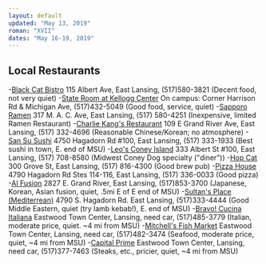 ```yaml
---
layout: default
updated: "May 13, 2019"
roman: "XVII"
dates: "May 16-19, 2019"
---
```






## Local Restaurants

-[Black Cat Bistro]() 115 Albert Ave, East Lansing, (517)580-3821 (Decent food, not very quiet)
-[State Room at Kellogg Center]() On campus: Corner Harrison Rd & Michigan Ave, (517)432-5049 (Good food, service, quiet) 
-[Sapporo Ramen]() 317 M. A. C. Ave, East Lansing, (517) 580-4251 (Inexpensive, limited Ramen Restaurant)
-[Charlie Kang's Restaurant]() 109 E Grand River Ave, East Lansing, (517) 332-4696 (Reasonable Chinese/Korean; no atmosphere)
-[San Su Sushi]() 4750 Hagadorn Rd #100, East Lansing, (517) 333-1933 (Best sushi in town, E. end of MSU)
-[Leo's Coney Island]() 333 Albert St #100, East Lansing, (517) 708-8580 (Midwest Coney Dog specialty ("diner"))
-[Hop Cat]() 300 Grove St, East Lansing, (517) 816-4300 (Good brew pub)
-[Pizza House]() 4790 Hagadorn Rd Stes 114-116, East Lansing, (517) 336-0033 (Good pizza)
-[AI Fusion]() 2827 E. Grand River, East Lansing, (517)853-3700 (Japanese, Korean, Asian fusion, quiet, .5mi E of E end of MSU) 
-[Sultan's Place (Mediterrean)]() 4790 S. Hagadorn Rd. East Lansing, (517)333-4444 (Good Middle Eastern, quiet (try lamb kebab!), E. end of MSU)
-[Bravo! Cucina Italiana]() Eastwood Town Center, Lansing, need car, (517)485-3779 (Italian, moderate price, quiet. ~4 mi from MSU)
-[Mitchell's Fish Market]() Eastwood Town Center, Lansing, need car, (517)482-3474 (Seafood, moderate price, quiet, ~4 mi from MSU)
-[Capital Prime]() Eastwood Town Center, Lansing, need car, (517)377-7463 (Steaks, etc., pricier, quiet, ~4 mi from MSU)
